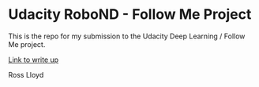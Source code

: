 # Udacity RoboND - Follow Me Project

This is the repo for my submission to the Udacity Deep Learning / Follow Me project.

[Link to write up](https://github.com/RossPLloyd/Udacity-RoboND-Follow-Me-Ross-Lloyd/blob/master/RoboND-Writeup-Deep%20Learning-project%20-%20Ross%20Lloyd/RoboND_Deep%20learning_Project_Writeup%20-%20Ross%20Lloyd/Writeup/Ross_Lloyd_Deep_Learning_Writeup.md)

Ross Lloyd
